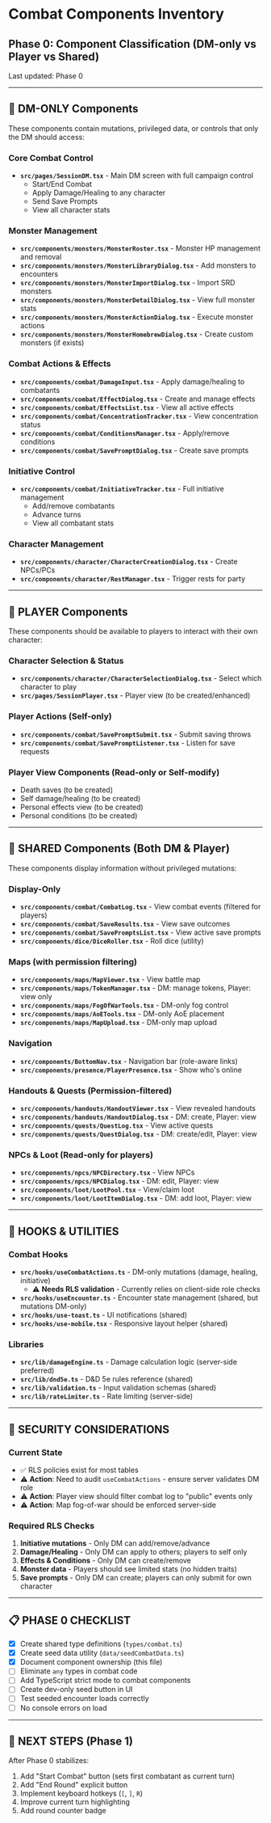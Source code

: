 # Combat Components Inventory

## Phase 0: Component Classification (DM-only vs Player vs Shared)

Last updated: Phase 0

---

## 🎯 DM-ONLY Components

These components contain mutations, privileged data, or controls that only the DM should access:

### Core Combat Control
- **`src/pages/SessionDM.tsx`** - Main DM screen with full campaign control
  - Start/End Combat
  - Apply Damage/Healing to any character
  - Send Save Prompts
  - View all character stats

### Monster Management
- **`src/components/monsters/MonsterRoster.tsx`** - Monster HP management and removal
- **`src/components/monsters/MonsterLibraryDialog.tsx`** - Add monsters to encounters
- **`src/components/monsters/MonsterImportDialog.tsx`** - Import SRD monsters
- **`src/components/monsters/MonsterDetailDialog.tsx`** - View full monster stats
- **`src/components/monsters/MonsterActionDialog.tsx`** - Execute monster actions
- **`src/components/monsters/MonsterHomebrewDialog.tsx`** - Create custom monsters (if exists)

### Combat Actions & Effects
- **`src/components/combat/DamageInput.tsx`** - Apply damage/healing to combatants
- **`src/components/combat/EffectDialog.tsx`** - Create and manage effects
- **`src/components/combat/EffectsList.tsx`** - View all active effects
- **`src/components/combat/ConcentrationTracker.tsx`** - View concentration status
- **`src/components/combat/ConditionsManager.tsx`** - Apply/remove conditions
- **`src/components/combat/SavePromptDialog.tsx`** - Create save prompts

### Initiative Control
- **`src/components/combat/InitiativeTracker.tsx`** - Full initiative management
  - Add/remove combatants
  - Advance turns
  - View all combatant stats

### Character Management
- **`src/components/character/CharacterCreationDialog.tsx`** - Create NPCs/PCs
- **`src/components/character/RestManager.tsx`** - Trigger rests for party

---

## 👥 PLAYER Components

These components should be available to players to interact with their own character:

### Character Selection & Status
- **`src/components/character/CharacterSelectionDialog.tsx`** - Select which character to play
- **`src/pages/SessionPlayer.tsx`** - Player view (to be created/enhanced)

### Player Actions (Self-only)
- **`src/components/combat/SavePromptSubmit.tsx`** - Submit saving throws
- **`src/components/combat/SavePromptListener.tsx`** - Listen for save requests

### Player View Components (Read-only or Self-modify)
- Death saves (to be created)
- Self damage/healing (to be created)
- Personal effects view (to be created)
- Personal conditions (to be created)

---

## 🔄 SHARED Components (Both DM & Player)

These components display information without privileged mutations:

### Display-Only
- **`src/components/combat/CombatLog.tsx`** - View combat events (filtered for players)
- **`src/components/combat/SaveResults.tsx`** - View save outcomes
- **`src/components/combat/SavePromptsList.tsx`** - View active save prompts
- **`src/components/dice/DiceRoller.tsx`** - Roll dice (utility)

### Maps (with permission filtering)
- **`src/components/maps/MapViewer.tsx`** - View battle map
- **`src/components/maps/TokenManager.tsx`** - DM: manage tokens, Player: view only
- **`src/components/maps/FogOfWarTools.tsx`** - DM-only fog control
- **`src/components/maps/AoETools.tsx`** - DM-only AoE placement
- **`src/components/maps/MapUpload.tsx`** - DM-only map upload

### Navigation
- **`src/components/BottomNav.tsx`** - Navigation bar (role-aware links)
- **`src/components/presence/PlayerPresence.tsx`** - Show who's online

### Handouts & Quests (Permission-filtered)
- **`src/components/handouts/HandoutViewer.tsx`** - View revealed handouts
- **`src/components/handouts/HandoutDialog.tsx`** - DM: create, Player: view
- **`src/components/quests/QuestLog.tsx`** - View active quests
- **`src/components/quests/QuestDialog.tsx`** - DM: create/edit, Player: view

### NPCs & Loot (Read-only for players)
- **`src/components/npcs/NPCDirectory.tsx`** - View NPCs
- **`src/components/npcs/NPCDialog.tsx`** - DM: edit, Player: view
- **`src/components/loot/LootPool.tsx`** - View/claim loot
- **`src/components/loot/LootItemDialog.tsx`** - DM: add loot, Player: view

---

## 🔧 HOOKS & UTILITIES

### Combat Hooks
- **`src/hooks/useCombatActions.ts`** - DM-only mutations (damage, healing, initiative)
  - ⚠️ **Needs RLS validation** - Currently relies on client-side role checks
- **`src/hooks/useEncounter.ts`** - Encounter state management (shared, but mutations DM-only)
- **`src/hooks/use-toast.ts`** - UI notifications (shared)
- **`src/hooks/use-mobile.tsx`** - Responsive layout helper (shared)

### Libraries
- **`src/lib/damageEngine.ts`** - Damage calculation logic (server-side preferred)
- **`src/lib/dnd5e.ts`** - D&D 5e rules reference (shared)
- **`src/lib/validation.ts`** - Input validation schemas (shared)
- **`src/lib/rateLimiter.ts`** - Rate limiting (server-side)

---

## 🔐 SECURITY CONSIDERATIONS

### Current State
- ✅ RLS policies exist for most tables
- ⚠️ **Action**: Need to audit `useCombatActions` - ensure server validates DM role
- ⚠️ **Action**: Player view should filter combat log to "public" events only
- ⚠️ **Action**: Map fog-of-war should be enforced server-side

### Required RLS Checks
1. **Initiative mutations** - Only DM can add/remove/advance
2. **Damage/Healing** - Only DM can apply to others; players to self only
3. **Effects & Conditions** - Only DM can create/remove
4. **Monster data** - Players should see limited stats (no hidden traits)
5. **Save prompts** - Only DM can create; players can only submit for own character

---

## 📋 PHASE 0 CHECKLIST

- [x] Create shared type definitions (`types/combat.ts`)
- [x] Create seed data utility (`data/seedCombatData.ts`)
- [x] Document component ownership (this file)
- [ ] Eliminate `any` types in combat code
- [ ] Add TypeScript strict mode to combat components
- [ ] Create dev-only seed button in UI
- [ ] Test seeded encounter loads correctly
- [ ] No console errors on load

---

## 🚀 NEXT STEPS (Phase 1)

After Phase 0 stabilizes:
1. Add "Start Combat" button (sets first combatant as current turn)
2. Add "End Round" explicit button
3. Implement keyboard hotkeys (`[`, `]`, `R`)
4. Improve current turn highlighting
5. Add round counter badge
